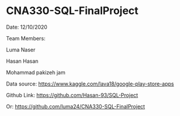 # CNA330-SQL-FinalProject

Date: 12/10/2020

Team Members:

Luma Naser

Hasan Hasan

Mohammad pakizeh jam

Data source: https://www.kaggle.com/lava18/google-play-store-apps

Github Link: https://github.com/Hasan-93/SQL-Project

Or: https://github.com/luma24/CNA330-SQL-FinalProject

           
